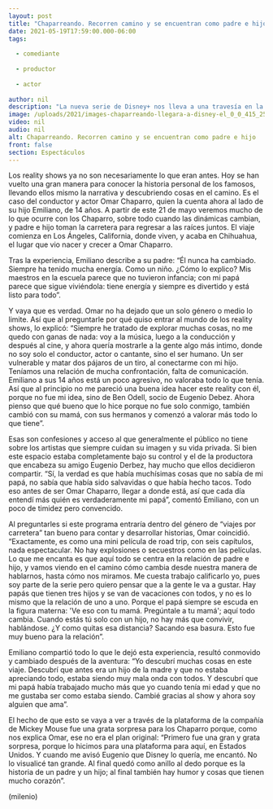 ```yaml
---
layout: post
title: "Chaparreando. Recorren camino y se encuentran como padre e hijo"
date: 2021-05-19T17:59:00.000-06:00
tags:
  
  - comediante
  
  - productor
  
  - actor
  
author: nil
description: "La nueva serie de Disney+ nos lleva a una travesía en la que Omar Chaparro muestra un lado muy personal de sus aventuras como padre, la fama y el regreso a sus raíces."
image: /uploads/2021/images-chaparreando-llegara-a-disney-el_0_0_415_258.png
video: nil
audio: nil
alt: Chaparreando. Recorren camino y se encuentran como padre e hijo
front: false
section: Espectáculos
---
```


 Los reality shows ya no son necesariamente lo que eran antes. Hoy se han vuelto una gran manera para conocer la historia personal de los famosos, llevando ellos mismo la narrativa y descubriendo cosas en el camino. Es el caso del conductor y actor Omar Chaparro, quien la cuenta ahora al lado de su hijo Emiliano, de 14 años. A partir de este 21 de mayo veremos mucho de lo que ocurre con los Chaparro, sobre todo cuando las dinámicas cambian, y padre e hijo toman la carretera para regresar a las raíces juntos. El viaje comienza en Los Ángeles, California, donde viven, y acaba en Chihuahua, el lugar que vio nacer y crecer a Omar Chaparro. 

Tras la experiencia, Emiliano describe a su padre: “Él nunca ha cambiado. Siempre ha tenido mucha energía. Como un niño. ¿Cómo lo explico? Mis maestros en la escuela parece que no tuvieron infancia; con mi papá parece que sigue viviéndola: tiene energía y siempre es divertido y está listo para todo”. 

Y vaya que es verdad. Omar no ha dejado que un solo género o medio lo limite. Así que al preguntarle por qué quiso entrar al mundo de los reality shows, lo explicó: “Siempre he tratado de explorar muchas cosas, no me quedo con ganas de nada: voy a la música, luego a la conducción y después al cine, y ahora quería mostrarle a la gente algo más intimo, donde no soy solo el conductor, actor o cantante, sino el ser humano. Un ser vulnerable y matar dos pájaros de un tiro, al conectarme con mi hijo. Teníamos una relación de mucha confrontación, falta de comunicación. Emiliano a sus 14 años está un poco agresivo, no valoraba todo lo que tenía. Así que al principio no me pareció una buena idea hacer este reality con él, porque no fue mi idea, sino de Ben Odell, socio de Eugenio Debez. Ahora pienso que qué bueno que lo hice porque no fue solo conmigo, también cambió con su mamá, con sus hermanos y comenzó a valorar más todo lo que tiene”. 

Esas son confesiones y acceso al que generalmente el público no tiene sobre los artistas que siempre cuidan su imagen y su vida privada. Si bien este espacio estaba completamente bajo su control y el de la productora que encabeza su amigo Eugenio Derbez, hay mucho que ellos decidieron compartir. “Sí, la verdad es que había muchísimas cosas que no sabía de mi papá, no sabía que había sido salvavidas o que había hecho tacos. Todo eso antes de ser Omar Chaparro, llegar a donde está, así que cada día entendí más quién es verdaderamente mi papá”, comentó Emiliano, con un poco de timidez pero convencido. 

Al preguntarles si este programa entraría dentro del género de “viajes por carretera” tan bueno para contar y desarrollar historias, Omar coincidió. “Exactamente, es como una mini película de road trip, con seis capítulos, nada espectacular. No hay explosiones o secuestros como en las películas. Lo que me encanta es que aquí todo se centra en la relación de padre e hijo, y vamos viendo en el camino cómo cambia desde nuestra manera de hablarnos, hasta cómo nos miramos. Me cuesta trabajo calificarlo yo, pues soy parte de la serie pero quiero pensar que a la gente le va a gustar. Hay papás que tienen tres hijos y se van de vacaciones con todos, y no es lo mismo que la relación de uno a uno. Porque el papá siempre se escuda en la figura materna: 'Ve eso con tu mamá. Pregúntale a tu mamá'; aquí todo cambia. Cuando estás tú solo con un hijo, no hay más que convivir, hablándose. ¿Y como quitas esa distancia? Sacando esa basura. Esto fue muy bueno para la relación”. 

Emiliano compartió todo lo que le dejó esta experiencia, resultó conmovido y cambiado después de la aventura: “Yo descubrí muchas cosas en este viaje. Descubrí que antes era un hijo de la madre y que no estaba apreciando todo, estaba siendo muy mala onda con todos. Y descubrí que mi papá había trabajado mucho más que yo cuando tenía mi edad y que no me gustaba ser como estaba siendo. Cambié gracias al show y ahora soy alguien que ama”. 

El hecho de que esto se vaya a ver a través de la plataforma de la compañía de Mickey Mouse fue una grata sorpresa para los Chaparro porque, como nos explica Omar, ese no era el plan original: “Primero fue una gran y grata sorpresa, porque lo hicimos para una plataforma para aquí, en Estados Unidos. Y cuando me avisó Eugenio que Disney lo quería, me encantó. No lo visualicé tan grande. Al final quedó como anillo al dedo porque es la historia de un padre y un hijo; al final también hay humor y cosas que tienen mucho corazón”. 

(milenio)